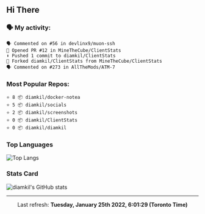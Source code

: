 ## Hi There

### 🗣 My activity:

```
🗣 Commented on #56 in devlinx9/muon-ssh
💪 Opened PR #12 in MineTheCube/ClientStats
⬆️ Pushed 1 commit to diamkil/ClientStats
🍴 Forked diamkil/ClientStats from MineTheCube/ClientStats
🗣 Commented on #273 in AllTheMods/ATM-7
```

### Most Popular Repos:

```
⭐️ 8 📦 diamkil/docker-notea
⭐️ 5 📦 diamkil/socials
⭐️ 2 📦 diamkil/screenshots
⭐️ 0 📦 diamkil/ClientStats
⭐️ 0 📦 diamkil/diamkil
```

### Top Languages

![Top Langs](https://github-readme-stats.vercel.app/api/top-langs/?username=diamkil&layout=compact&langs_count=10)

### Stats Card

![diamkil's GitHub stats](https://github-readme-stats.vercel.app/api?username=diamkil&count_private=true&show_icons=true)

---

<p align="center">
  Last refresh: 
  <b>Tuesday, January 25th 2022, 6:01:29 (Toronto Time)</b>
</p>
